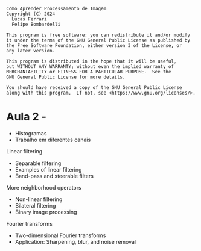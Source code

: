 ```
Como Aprender Processamento de Imagem
Copyright (C) 2024
  Lucas Ferrari
  Felipe Bombardelli

This program is free software: you can redistribute it and/or modify
it under the terms of the GNU General Public License as published by
the Free Software Foundation, either version 3 of the License, or
any later version.

This program is distributed in the hope that it will be useful,
but WITHOUT ANY WARRANTY; without even the implied warranty of
MERCHANTABILITY or FITNESS FOR A PARTICULAR PURPOSE.  See the
GNU General Public License for more details.

You should have received a copy of the GNU General Public License
along with this program.  If not, see <https://www.gnu.org/licenses/>.
```

# Aula 2 - 

- Histogramas
- Trabalho em diferentes canais


Linear filtering
- Separable filtering
- Examples of linear filtering
- Band-pass and steerable filters

More neighborhood operators
- Non-linear filtering
- Bilateral filtering
- Binary image processing

Fourier transforms
- Two-dimensional Fourier transforms
- Application: Sharpening, blur, and noise removal
